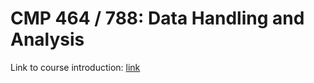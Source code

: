 # CMP 464 / 788: Data Handling and Analysis

Link to course introduction: <a href="https://docs.google.com/presentation/d/17_Xd4hWagpNELpbSyP9E_xzBCv4iN8DntM0nV9Feif8/edit?usp=sharing"> link </a>
